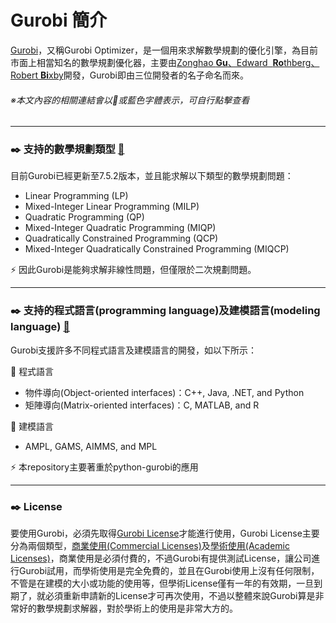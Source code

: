 # Gurobi 簡介

[Gurobi](http://www.gurobi.com/index)，又稱Gurobi Optimizer，是一個用來求解數學規劃的優化引擎，為目前市面上相當知名的數學規劃優化器，主要由[Zonghao **Gu**、Edward  **Ro**thberg、Robert **Bi**xby](http://www.gurobi.com/company/management-team)開發，Gurobi即由三位開發者的名子命名而來。
###### ※本文內容的相關連結會以:link:或藍色字體表示，可自行點擊查看
-------
### :black_nib: 支持的數學規劃類型 [:link:](http://www.gurobi.com/products/features-benefits)
目前Gurobi已經更新至7.5.2版本，並且能求解以下類型的數學規劃問題：
<br>

- Linear Programming (LP)
- Mixed-Integer Linear Programming (MILP)
- Quadratic Programming (QP)
- Mixed-Integer Quadratic Programming (MIQP)
- Quadratically Constrained Programming (QCP)
- Mixed-Integer Quadratically Constrained Programming (MIQCP)

:zap: 因此Gurobi是能夠求解非線性問題，但僅限於二次規劃問題。

------------
### :black_nib: 支持的程式語言(programming language)及建模語言(modeling language) [:link:](http://www.gurobi.com/products/features-benefits)
Gurobi支援許多不同程式語言及建模語言的開發，如以下所示：

:arrow_down_small: 程式語言
- 物件導向(Object-oriented interfaces)：C++, Java, .NET, and Python
- 矩陣導向(Matrix-oriented interfaces)：C, MATLAB, and R

:arrow_down_small: 建模語言
- AMPL, GAMS, AIMMS, and MPL

:zap: 本repository主要著重於python-gurobi的應用


----------
### :black_nib: License
要使用Gurobi，必須先取得[Gurobi License](http://www.gurobi.com/downloads/licenses/license-center)才能進行使用，Gurobi License主要分為兩個類型，[商業使用(Commercial Licenses)](http://www.gurobi.com/products/licensing-pricing/licensing-overview)及[學術使用(Academic Licenses)](http://www.gurobi.com/academia/academia-center)，商業使用是必須付費的，不過Gurobi有提供測試License，讓公司進行Gurobi試用，而學術使用是完全免費的，並且在Gurobi使用上沒有任何限制，不管是在建模的大小或功能的使用等，但學術License僅有一年的有效期，一旦到期了，就必須重新申請新的License才可再次使用，不過以整體來說Gurobi算是非常好的數學規劃求解器，對於學術上的使用是非常大方的。
